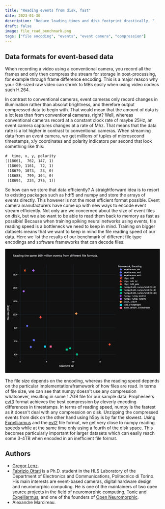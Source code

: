 ```yaml
---
title: "Reading events from disk, fast"
date: 2023-01-30
description: "Reduce loading times and disk footprint drastically. "
draft: false
image: file_read_benchmark.png
tags: ["file encoding", "events", "event camera", "compression"]
---
```


## Data formats for event-based data

When recording a video using a conventional camera, you record all the frames and only then compress the stream for storage in post-processing, for example through frame difference encoding. This is a major reason why your GB-sized raw video can shrink to MBs easily when using video codecs such H.264. 

In contrast to conventional cameras, event cameras only record changes in illumination rather than absolut brightness, and therefore output compressed data to begin with. That would mean that the amount of data is a lot less than from conventional cameras, right? Well, whereas conventional cameras record at a constant clock rate of maybe 25Hz, an event camera captures changes at a rate of Mhz. That means that the data rate is a lot higher in contrast to conventional cameras. When streaming data from an event camera, we get millions of tuples of microsecond timestamps, x/y coordinates and polarity indicators per second that look something like this:

    #  time, x, y, polarity
    [(18661,  762, 147, 1) 
     (18669, 1161,  72, 1) 
     (18679, 1073,  23, 0) 
     (18688,  799, 304, 0) 
     (18694,  234, 275, 1)]

So how can we store that data efficiently? 
A straightforward idea is to resort to existing packages such as hdf5 and numpy and store the arrays of events directly. This however is not the most efficient format possible. Event camera manufacturers have come up with new ways to encode event stream efficiently. Not only are we concerned about the size of event files on disk, but we also want to be able to read them back to memory as fast as possible! 
Because when training spiking neural networks using events, file reading speed is a bottleneck we need to keep in mind.  Training on bigger datasets means that we want to keep in mind the file reading speed of our data. Here we list the results of our benchmark of different file type encodings and software frameworks that can decode files.

<!-- As the spatial resolution of event cameras grows, we receive more and more events per second! -->

![Comparison among file size and read speed of different encodings and software tools.](file_read_benchmark.png)

The file size depends on the encoding, whereas the reading speed depends on the particular implementation/framework of how files are read. In terms of file size, we can see that numpy doesn't use any compression whatsoever, resulting in some 1.7GB file for our sample data. Prophesee's [evt3](https://docs.prophesee.ai/stable/data/encoding_formats/evt3.html) format achieves the best compression by cleverly encoding differences in timestamps. In terms of reading speed, numpy is the fastest as it doesn't deal with any compression on disk. Unzipping the compressed events from disk on the other hand using h5py is by far the slowest. Using [Expelliarmus](https://github.com/open-neuromorphic/expelliarmus) and the [evt2](https://docs.prophesee.ai/stable/data/encoding_formats/evt2.html) file format, we get very close to numpy reading speeds while at the same time only using a fourth of the disk space. This becomes particularly important for larger datasets which can easily reach some 3-4TB when encoded in an inefficient file format. 

## Authors
* [Gregor Lenz](https://lenzgregor.com).
* [Fabrizio Ottati](https://fabrizio-ottati.dev) is a Ph.D. student in the HLS Laboratory of the Department of Electronics and Communications, Politecnico di Torino. His main interests are event-based cameras, digital hardware design and neuromorphic computing. He is one of the maintainers of two open source projects in the field of neuromorphic computing, [Tonic](https://tonic.readthedocs.io) and [Expelliarmus](https://expelliarmus.readthedocs.io), and one of the founders of [Open Neuromorphic](https://open-neuromorphic.org).
* Alexandre Marcireau.
